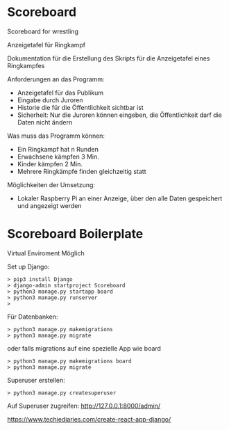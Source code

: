 # Scoreboard
Scoreboard for wrestling

Anzeigetafel für Ringkampf

Dokumentation für die Erstellung des Skripts für die Anzeigetafel eines Ringkampfes

Anforderungen an das Programm:
- Anzeigetafel für das Publikum
- Eingabe durch Juroren
- Historie die für die Öffentlichkeit sichtbar ist
- Sicherheit: Nur die Juroren können eingeben, die Öffentlichkeit darf die Daten nicht ändern

Was muss das Programm können:
- Ein Ringkampf hat n Runden
- Erwachsene kämpfen 3 Min.
- Kinder kämpfen 2 Min.
- Mehrere Ringkämpfe finden gleichzeitig statt


Möglichkeiten der Umsetzung:
- Lokaler Raspberry Pi an einer Anzeige, über den alle Daten gespeichert und angezeigt werden


# Scoreboard Boilerplate

Virtual Enviroment Möglich

Set up Django:
```
> pip3 install Django
> django-admin startproject Scoreboard
> python3 manage.py startapp board
> python3 manage.py runserver
> 
```
Für Datenbanken:
```
> python3 manage.py makemigrations 
> python3 manage.py migrate
```
oder falls migrations auf eine spezielle App wie board
```
> python3 manage.py makemigrations board
> python3 manage.py migrate
```

Superuser erstellen:
```
> python3 manage.py createsuperuser
```
Auf Superuser zugreifen:
http://127.0.0.1:8000/admin/

https://www.techiediaries.com/create-react-app-django/

